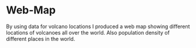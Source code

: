# Web-Map

By using data for volcano locations I produced a web map showing different locations of volcanoes all over the world.
Also population density of different places in the world.
